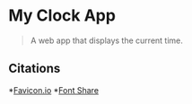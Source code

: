 # My Clock App




> A web app that displays the current time.

## Citations
*[Favicon.io](https://www.favicon.io)
*[Font Share](https://www.fontshare.com/)
